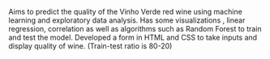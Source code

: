 Aims to predict the quality of the Vinho Verde red wine using machine learning and exploratory data analysis. Has some visualizations , linear regression, correlation as well as algorithms such as Random Forest to train and test the model. Developed a form in HTML and CSS to take inputs and display quality of wine. (Train-test ratio is 80-20)
